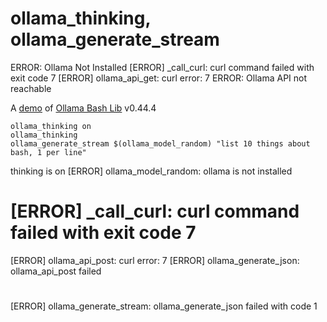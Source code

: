 # ollama_thinking, ollama_generate_stream
ERROR: Ollama Not Installed
[ERROR] _call_curl: curl command failed with exit code 7
[ERROR] ollama_api_get: curl error: 7
ERROR: Ollama API not reachable

A [demo](../README.md#demos) of [Ollama Bash Lib](https://github.com/attogram/ollama-bash-lib) v0.44.4

```
ollama_thinking on
ollama_thinking
ollama_generate_stream $(ollama_model_random) "list 10 things about bash, 1 per line"
```

thinking is on
[ERROR] ollama_model_random: ollama is not installed
# <thinking>
# [ERROR] _call_curl: curl command failed with exit code 7
[ERROR] ollama_api_post: curl error: 7
[ERROR] ollama_generate_json: ollama_api_post failed

# </thinking>

[ERROR] ollama_generate_stream: ollama_generate_json failed with code 1
